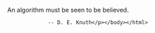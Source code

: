 <html><body><p>An algorithm must be seen to be believed. 

                 -- D. E. Knuth</p></body></html>